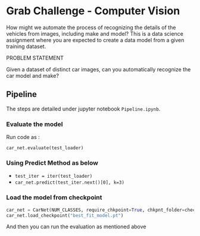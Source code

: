 # Grab Challenge - Computer Vision

How might we automate the process of recognizing the details of the vehicles from images, including make and model?
This is a data science assignment where you are expected to create a data model from a given training dataset.

PROBLEM STATEMENT

Given a dataset of distinct car images, can you automatically recognize the car model and make?

## Pipeline

The steps are detailed under jupyter notebook `Pipeline.ipynb`.

### Evaluate the model

Run code as :

`car_net.evaluate(test_loader)`

### Using Predict Method as below 

* `test_iter = iter(test_loader)`
* `car_net.predict(test_iter.next()[0], k=3)`

### Load the model from checkpoint

```python
car_net = CarNet(NUM_CLASSES, require_chkpoint=True, chkpnt_folder=checkpoint_folder)
car_net.load_checkpoint("best_fit_model.pt")
```

And then you can run the evaluation as mentioned above